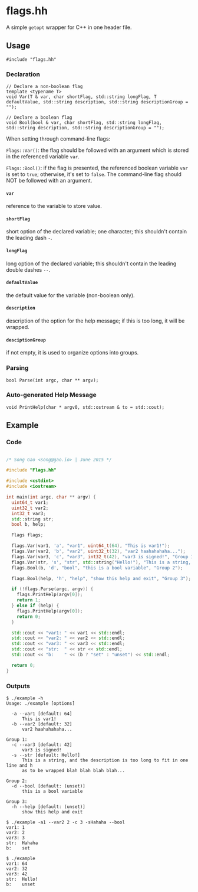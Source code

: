 # flags.hh

A simple `getopt` wrapper for C++ in one header file.

## Usage

```
#include "flags.hh"
```

### Declaration

```
// Declare a non-boolean flag
template <typename T>
void Var(T & var, char shortFlag, std::string longFlag, T defaultValue, std::string description, std::string descriptionGroup = "");

// Declare a boolean flag
void Bool(bool & var, char shortFlag, std::string longFlag, std::string description, std::string descriptionGroup = "");
```

When setting through command-line flags:

`Flags::Var()`: the flag should be followed with an argument which is stored in the referenced variable `var`.

`Flags::Bool()`: if the flag is presented, the referenced boolean variable `var` is set to `true`; otherwise, it's set to `false`. The command-line flag should NOT be followed with an argument.

#### `var`

reference to the variable to store value.

#### `shortFlag`

short option of the declared variable; one character; this shouldn't contain the leading dash `-`.

#### `longFlag`

long option of the declared variable; this shouldn't contain the leading double dashes `--`.

#### `defaultValue`

the default value for the variable (non-boolean only).

#### `description`

description of the option for the help message; if this is too long, it will be wrapped.

#### `desciptionGroup`

if not empty, it is used to organize options into groups.

### Parsing

```
bool Parse(int argc, char ** argv);
```

### Auto-generated Help Message

```
void PrintHelp(char * argv0, std::ostream & to = std::cout);
```



## Example

### Code

```c++

/* Song Gao <song@gao.io> | June 2015 */

#include "Flags.hh"

#include <cstdint>
#include <iostream>

int main(int argc, char ** argv) {
  uint64_t var1;
  uint32_t var2;
  int32_t var3;
  std::string str;
  bool b, help;

  Flags flags;

  flags.Var(var1, 'a', "var1", uint64_t(64), "This is var1!");
  flags.Var(var2, 'b', "var2", uint32_t(32), "var2 haahahahaha...");
  flags.Var(var3, 'c', "var3", int32_t(42), "var3 is signed!", "Group 1");
  flags.Var(str, 's', "str", std::string("Hello!"), "This is a string, and the description is too long to fit in one line and has to be wrapped blah blah blah blah...", "Group 1");
  flags.Bool(b, 'd', "bool", "this is a bool variable", "Group 2");

  flags.Bool(help, 'h', "help", "show this help and exit", "Group 3");

  if (!flags.Parse(argc, argv)) {
    flags.PrintHelp(argv[0]);
    return 1;
  } else if (help) {
    flags.PrintHelp(argv[0]);
    return 0;
  }

  std::cout << "var1: " << var1 << std::endl;
  std::cout << "var2: " << var2 << std::endl;
  std::cout << "var3: " << var3 << std::endl;
  std::cout << "str:  " << str << std::endl;
  std::cout << "b:    " << (b ? "set" : "unset") << std::endl;

  return 0;
}
```

### Outputs

```
$ ./example -h
Usage: ./example [options]

  -a --var1 [default: 64]
      This is var1!
  -b --var2 [default: 32]
      var2 haahahahaha...

Group 1:
  -c --var3 [default: 42]
      var3 is signed!
  -s --str [default: Hello!]
      This is a string, and the description is too long to fit in one line and h
      as to be wrapped blah blah blah blah...

Group 2:
  -d --bool [default: (unset)]
      this is a bool variable

Group 3:
  -h --help [default: (unset)]
      show this help and exit

```

```
$ ./example -a1 --var2 2 -c 3 -sHahaha --bool
var1: 1
var2: 2
var3: 3
str:  Hahaha
b:    set
```

```
$ ./example
var1: 64
var2: 32
var3: 42
str:  Hello!
b:    unset
```
